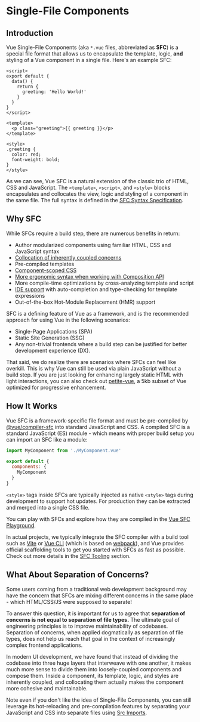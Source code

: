# Single-File Components

## Introduction

Vue Single-File Components (aka `*.vue` files, abbreviated as **SFC**) is a special file format that allows us to encapsulate the template, logic, **and** styling of a Vue component in a single file. Here's an example SFC:

```vue
<script>
export default {
  data() {
    return {
      greeting: 'Hello World!'
    }
  }
}
</script>

<template>
  <p class="greeting">{{ greeting }}</p>
</template>

<style>
.greeting {
  color: red;
  font-weight: bold;
}
</style>
```

As we can see, Vue SFC is a natural extension of the classic trio of HTML, CSS and JavaScript. The `<template>`, `<script>`, and `<style>` blocks encapsulates and collocates the view, logic and styling of a component in the same file. The full syntax is defined in the [SFC Syntax Specification](/api/sfc-spec).

## Why SFC

While SFCs require a build step, there are numerous benefits in return:

- Author modularized components using familiar HTML, CSS and JavaScript syntax
- [Collocation of inherently coupled concerns](#what-about-separation-of-concerns)
- Pre-compiled templates
- [Component-scoped CSS](/api/sfc-css-features)
- [More ergonomic syntax when working with Composition API](/api/sfc-script-setup)
- More compile-time optimizations by cross-analyzing template and script
- [IDE support](/guide/scaling-up/tooling.html#ide-support) with auto-completion and type-checking for template expressions
- Out-of-the-box Hot-Module Replacement (HMR) support

SFC is a defining feature of Vue as a framework, and is the recommended approach for using Vue in the following scenarios:

- Single-Page Applications (SPA)
- Static Site Generation (SSG)
- Any non-trivial frontends where a build step can be justified for better development experience (DX).

That said, we do realize there are scenarios where SFCs can feel like overkill. This is why Vue can still be used via plain JavaScript without a build step. If you are just looking for enhancing largely static HTML with light interactions, you can also check out [petite-vue](https://github.com/vuejs/petite-vue), a 5kb subset of Vue optimized for progressive enhancement.

## How It Works

Vue SFC is a framework-specific file format and must be pre-compiled by [@vue/compiler-sfc](https://github.com/vuejs/core/tree/main/packages/compiler-sfc) into standard JavaScript and CSS. A compiled SFC is a standard JavaScript (ES) module - which means with proper build setup you can import an SFC like a module:

```js
import MyComponent from './MyComponent.vue'

export default {
  components: {
    MyComponent
  }
}
```

`<style>` tags inside SFCs are typically injected as native `<style>` tags during development to support hot updates. For production they can be extracted and merged into a single CSS file.

You can play with SFCs and explore how they are compiled in the [Vue SFC Playground](https://sfc.vuejs.org/).

In actual projects, we typically integrate the SFC compiler with a build tool such as [Vite](https://vitejs.dev/) or [Vue CLI](http://cli.vuejs.org/) (which is based on [webpack](https://webpack.js.org/)), and Vue provides official scaffolding tools to get you started with SFCs as fast as possible. Check out more details in the [SFC Tooling](/guide/scaling-up/tooling) section.

## What About Separation of Concerns?

Some users coming from a traditional web development background may have the concern that SFCs are mixing different concerns in the same place - which HTML/CSS/JS were supposed to separate!

To answer this question, it is important for us to agree that **separation of concerns is not equal to separation of file types.** The ultimate goal of engineering principles is to improve maintainability of codebases. Separation of concerns, when applied dogmatically as separation of file types, does not help us reach that goal in the context of increasingly complex frontend applications.

In modern UI development, we have found that instead of dividing the codebase into three huge layers that interweave with one another, it makes much more sense to divide them into loosely-coupled components and compose them. Inside a component, its template, logic, and styles are inherently coupled, and collocating them actually makes the component more cohesive and maintainable.

Note even if you don't like the idea of Single-File Components, you can still leverage its hot-reloading and pre-compilation features by separating your JavaScript and CSS into separate files using [Src Imports](/api/sfc-spec.html#src-imports).
